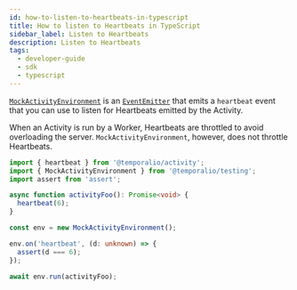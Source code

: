 ```yaml
---
id: how-to-listen-to-heartbeats-in-typescript
title: How to listen to Heartbeats in TypeScript
sidebar_label: Listen to Heartbeats
description: Listen to Heartbeats
tags:
  - developer-guide
  - sdk
  - typescript
---
```


[`MockActivityEnvironment`](https://typescript.temporal.io/api/classes/testing.MockActivityEnvironment) is an [`EventEmitter`](https://nodejs.org/api/events.html#class-eventemitter) that emits a `heartbeat` event that you can use to listen for Heartbeats emitted by the Activity.

When an Activity is run by a Worker, Heartbeats are throttled to avoid overloading the server.
`MockActivityEnvironment`, however, does not throttle Heartbeats.

```ts
import { heartbeat } from '@temporalio/activity';
import { MockActivityEnvironment } from '@temporalio/testing';
import assert from 'assert';

async function activityFoo(): Promise<void> {
  heartbeat(6);
}

const env = new MockActivityEnvironment();

env.on('heartbeat', (d: unknown) => {
  assert(d === 6);
});

await env.run(activityFoo);
```
